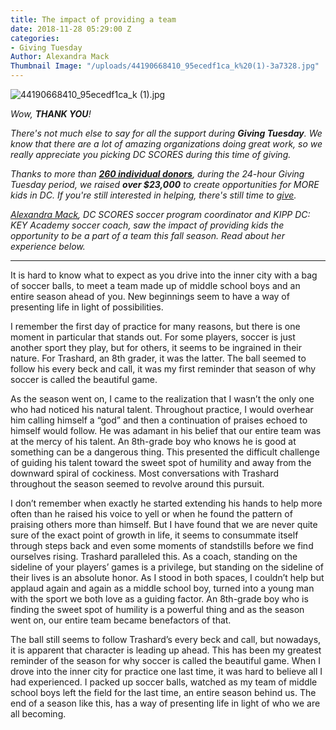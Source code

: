 ```yaml
---
title: The impact of providing a team
date: 2018-11-28 05:29:00 Z
categories:
- Giving Tuesday
Author: Alexandra Mack
Thumbnail Image: "/uploads/44190668410_95ecedf1ca_k%20(1)-3a7328.jpg"
---
```


![44190668410_95ecedf1ca_k (1).jpg](/uploads/44190668410_95ecedf1ca_k%20(1).jpg)

*Wow, **THANK YOU**!*

*There's not much else to say for all the support during **Giving Tuesday**. We know that there are a lot of amazing organizations doing great work, so we really appreciate you picking DC SCORES during this time of giving.*





*Thanks to more than **[260 individual donors](http://bit.ly/DCSthankyou18)**, during the 24-hour Giving Tuesday period, we raised **over $23,000** to create opportunities for MORE kids in DC. If you're still interested in helping, there's still time to [give](http://bit.ly/DCSgivingtuesday).*

*[Alexandra Mack](https://www.dcscores.org/about-us/leadership/alexandra-mack), DC SCORES soccer program coordinator and KIPP DC: KEY Academy soccer coach, saw the impact of providing kids the opportunity to be a part of a team this fall season. Read about her experience below.*

---

It is hard to know what to expect as you drive into the inner city with a bag of soccer balls, to meet a team made up of middle school boys and an entire season ahead of you. New beginnings seem to have a way of presenting life in light of possibilities.

I remember the first day of practice for many reasons, but there is one moment in particular that stands out. For some players, soccer is just another sport they play, but for others, it seems to be ingrained in their nature. For Trashard, an 8th grader, it was the latter. The ball seemed to follow his every beck and call, it was my first reminder that season of why soccer is called the beautiful game.

As the season went on, I came to the realization that I wasn’t the only one who had noticed his natural talent. Throughout practice, I would overhear him calling himself a “god” and then a continuation of praises echoed to himself would follow. He was adamant in his belief that our entire team was at the mercy of his talent. An 8th-grade boy who knows he is good at something can be a dangerous thing. This presented the difficult challenge of guiding his talent toward the sweet spot of humility and away from the downward spiral of cockiness. Most conversations with Trashard throughout the season seemed to revolve around this pursuit.

I don’t remember when exactly he started extending his hands to help more often than he raised his voice to yell or when he found the pattern of praising others more than himself. But I have found that we are never quite sure of the exact point of growth in life, it seems to consummate itself through steps back and even some moments of standstills before we find ourselves rising. Trashard paralleled this. As a coach, standing on the sideline of your players’ games is a privilege, but standing on the sideline of their lives is an absolute honor. As I stood in both spaces,  I couldn’t help but applaud again and again as a middle school boy, turned into a young man with the sport we both love as a guiding factor. An 8th-grade boy who is finding the sweet spot of humility is a powerful thing and as the season went on, our entire team became benefactors of that.

The ball still seems to follow Trashard’s every beck and call, but nowadays, it is apparent that character is leading up ahead. This has been my greatest reminder of the season for why soccer is called the beautiful game. When I drove into the inner city for practice one last time, it was hard to believe all I had experienced. I packed up soccer balls, watched as my team of middle school boys left the field for the last time, an entire season behind us. The end of a season like this, has a way of presenting life in light of who we are all becoming.